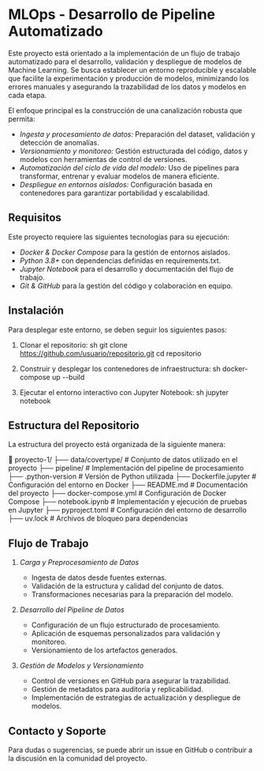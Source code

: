 # MLOps - Desarrollo de Pipeline Automatizado

Este proyecto está orientado a la implementación de un flujo de trabajo automatizado para el desarrollo, validación y despliegue de modelos de Machine Learning. Se busca establecer un entorno reproducible y escalable que facilite la experimentación y producción de modelos, minimizando los errores manuales y asegurando la trazabilidad de los datos y modelos en cada etapa.

El enfoque principal es la construcción de una canalización robusta que permita:

- *Ingesta y procesamiento de datos:* Preparación del dataset, validación y detección de anomalías.
- *Versionamiento y monitoreo:* Gestión estructurada del código, datos y modelos con herramientas de control de versiones.
- *Automatización del ciclo de vida del modelo:* Uso de pipelines para transformar, entrenar y evaluar modelos de manera eficiente.
- *Despliegue en entornos aislados:* Configuración basada en contenedores para garantizar portabilidad y escalabilidad.

## Requisitos

Este proyecto requiere las siguientes tecnologías para su ejecución:

- *Docker & Docker Compose* para la gestión de entornos aislados.
- *Python 3.8+* con dependencias definidas en requirements.txt.
- *Jupyter Notebook* para el desarrollo y documentación del flujo de trabajo.
- *Git & GitHub* para la gestión del código y colaboración en equipo.

## Instalación

Para desplegar este entorno, se deben seguir los siguientes pasos:

1. Clonar el repositorio:
   sh
   git clone https://github.com/usuario/repositorio.git
   cd repositorio
   
2. Construir y desplegar los contenedores de infraestructura:
   sh
   docker-compose up --build
   
3. Ejecutar el entorno interactivo con Jupyter Notebook:
   sh
   jupyter notebook
   

## Estructura del Repositorio

La estructura del proyecto está organizada de la siguiente manera:


📂 proyecto-1/
 ├── data/covertype/     # Conjunto de datos utilizado en el proyecto
 ├── pipeline/           # Implementación del pipeline de procesamiento
 ├── .python-version     # Versión de Python utilizada
 ├── Dockerfile.jupyter  # Configuración del entorno en Docker
 ├── README.md           # Documentación del proyecto
 ├── docker-compose.yml  # Configuración de Docker Compose
 ├── notebook.ipynb      # Implementación y ejecución de pruebas en Jupyter
 ├── pyproject.toml      # Configuración del entorno de desarrollo
 ├── uv.lock             # Archivos de bloqueo para dependencias


## Flujo de Trabajo

1. *Carga y Preprocesamiento de Datos*
   - Ingesta de datos desde fuentes externas.
   - Validación de la estructura y calidad del conjunto de datos.
   - Transformaciones necesarias para la preparación del modelo.

2. *Desarrollo del Pipeline de Datos*
   - Configuración de un flujo estructurado de procesamiento.
   - Aplicación de esquemas personalizados para validación y monitoreo.
   - Versionamiento de los artefactos generados.

3. *Gestión de Modelos y Versionamiento*
   - Control de versiones en GitHub para asegurar la trazabilidad.
   - Gestión de metadatos para auditoría y replicabilidad.
   - Implementación de estrategias de actualización y despliegue de modelos.

## Contacto y Soporte

Para dudas o sugerencias, se puede abrir un issue en GitHub o contribuir a la discusión en la comunidad del proyecto.
